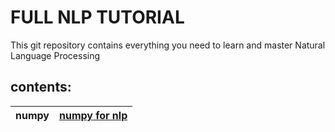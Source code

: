 # FULL NLP TUTORIAL

This git repository contains everything you need to learn and master Natural Language Processing


contents: 
---------------------------------------

| numpy | <a href = "./1-numpy/tutorial-nlp-from-scratch.md"> numpy for nlp </a> |
|---|---|